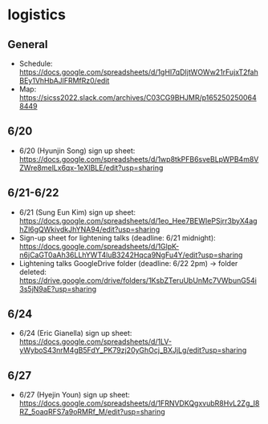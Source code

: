 # logistics

## General 
* Schedule: https://docs.google.com/spreadsheets/d/1gHI7qDIjtWOWw21rFujxT2fahBEy1VhHbAJlFRMfRz0/edit
* Map: https://sicss2022.slack.com/archives/C03CG9BHJMR/p1652502500648449

## 6/20 
* 6/20 (Hyunjin Song) sign up sheet: https://docs.google.com/spreadsheets/d/1wp8tkPFB6sveBLpWPB4m8VZWre8melLx6qx-1eXIBLE/edit?usp=sharing

## 6/21-6/22
* 6/21 (Sung Eun Kim) sign up sheet: https://docs.google.com/spreadsheets/d/1eo_Hee7BEWIePSjrr3byX4aghZl6gQWkivdkJhYNA94/edit?usp=sharing
* Sign-up sheet for lightening talks (deadline: 6/21 midnight): https://docs.google.com/spreadsheets/d/1GlpK-n6jCaGT0aAh36LLhYWT4luB3242Hqca9NgFu4Y/edit?usp=sharing
* Lightening talks GoogleDrive folder (deadline: 6/22 2pm) -> folder deleted: https://drive.google.com/drive/folders/1KsbZTeruUbUnMc7VWbunG54i3s5jN9aE?usp=sharing

## 6/24 
* 6/24 (Eric Gianella) sign up sheet: https://docs.google.com/spreadsheets/d/1LV-yWyboS43nrM4gB5FdY_PK79zj20yGhOcj_BXJjLg/edit?usp=sharing

## 6/27
* 6/27 (Hyejin Youn) sign up sheet: https://docs.google.com/spreadsheets/d/1FRNVDKQgxvubR8HvL2Zg_I8RZ_5oaqRFS7a9oRMRf_M/edit?usp=sharing
